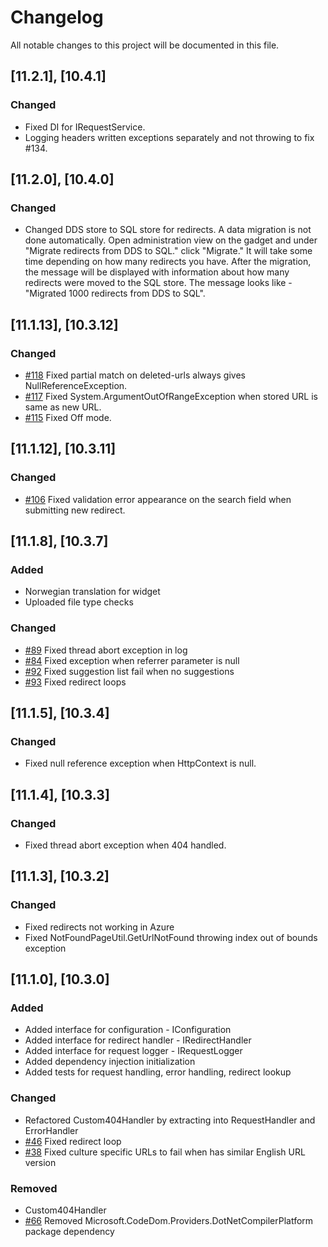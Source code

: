 # Changelog

All notable changes to this project will be documented in this file.

## [11.2.1], [10.4.1]

### Changed
- Fixed DI for IRequestService.
- Logging headers written exceptions separately and not throwing to fix #134.

## [11.2.0], [10.4.0]

### Changed
- Changed DDS store to SQL store for redirects. A data migration is not done automatically. Open administration view on the gadget and under "Migrate redirects from DDS to SQL." click "Migrate." It will take some time depending on how many redirects you have. After the migration, the message will be displayed with information about how many redirects were moved to the SQL store. The message looks like - "Migrated 1000 redirects from DDS to SQL".

## [11.1.13], [10.3.12]

### Changed
- [#118](https://github.com/Geta/404handler/issues/118) Fixed partial match on deleted-urls always gives NullReferenceException.
- [#117](https://github.com/Geta/404handler/issues/117) Fixed System.ArgumentOutOfRangeException when stored URL is same as new URL.
- [#115](https://github.com/Geta/404handler/issues/115) Fixed Off mode.

## [11.1.12], [10.3.11]

### Changed
- [#106](https://github.com/Geta/404handler/issues/106) Fixed validation error appearance on the search field when submitting new redirect.

## [11.1.8], [10.3.7]

### Added
- Norwegian translation for widget
- Uploaded file type checks

### Changed
- [#89](https://github.com/Geta/404handler/issues/89) Fixed thread abort exception in log
- [#84](https://github.com/Geta/404handler/issues/84) Fixed exception when referrer parameter is null
- [#92](https://github.com/Geta/404handler/issues/92) Fixed suggestion list fail when no suggestions
- [#93](https://github.com/Geta/404handler/issues/93) Fixed redirect loops

## [11.1.5], [10.3.4]

### Changed
- Fixed null reference exception when HttpContext is null.

## [11.1.4], [10.3.3]

### Changed
- Fixed thread abort exception when 404 handled.

## [11.1.3], [10.3.2]

### Changed
- Fixed redirects not working in Azure
- Fixed NotFoundPageUtil.GetUrlNotFound throwing index out of bounds exception

## [11.1.0], [10.3.0]

### Added
- Added interface for configuration - IConfiguration
- Added interface for redirect handler - IRedirectHandler
- Added interface for request logger - IRequestLogger
- Added dependency injection initialization
- Added tests for request handling, error handling, redirect lookup

### Changed
- Refactored Custom404Handler by extracting into RequestHandler and ErrorHandler
- [#46](https://github.com/Geta/404handler/issues/46) Fixed redirect loop
- [#38](https://github.com/Geta/404handler/issues/38) Fixed culture specific URLs to fail when has similar English URL version

### Removed
- Custom404Handler
- [#66](https://github.com/Geta/404handler/issues/66) Removed Microsoft.CodeDom.Providers.DotNetCompilerPlatform package dependency
